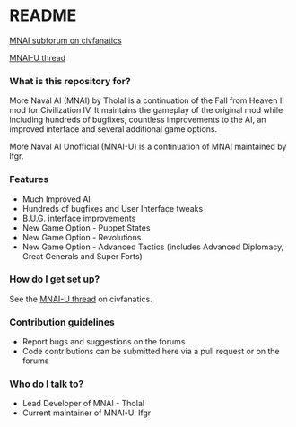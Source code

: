 # README #

[MNAI subforum on civfanatics](https://forums.civfanatics.com/forums/more-naval-ai-modmod.476/)

[MNAI-U thread](https://forums.civfanatics.com/threads/mnai-u-unofficial-build-bugfixes.645898/)

### What is this repository for? ###

More Naval AI (MNAI) by Tholal is a continuation of the Fall from Heaven II mod for Civilization IV. It maintains the gameplay of the original mod while including hundreds of bugfixes, countless improvements to the AI, an improved interface and several additional game options.

More Naval AI Unofficial (MNAI-U) is a continuation of MNAI maintained by lfgr.

### Features ###

* Much Improved AI
* Hundreds of bugfixes and User Interface tweaks
* B.U.G. interface improvements
* New Game Option - Puppet States
* New Game Option - Revolutions
* New Game Option - Advanced Tactics (includes Advanced Diplomacy, Great Generals and Super Forts)

### How do I get set up? ###

See the [MNAI-U thread](https://forums.civfanatics.com/threads/mnai-u-unofficial-build-bugfixes.645898/) on civfanatics.

### Contribution guidelines ###

* Report bugs and suggestions on the forums
* Code contributions can be submitted here via a pull request or on the forums

### Who do I talk to? ###

* Lead Developer of MNAI - Tholal
* Current maintainer of MNAI-U: lfgr
